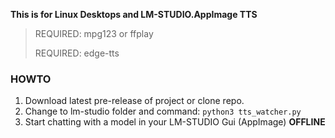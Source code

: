 
**This is for Linux Desktops and LM-STUDIO.AppImage TTS**

> REQUIRED: mpg123 or ffplay
> 
> REQUIRED: edge-tts

### HOWTO

1. Download latest pre-release of project or clone repo.
2. Change to lm-studio folder and command: `python3 tts_watcher.py`
3. Start chatting with a model in your LM-STUDIO Gui (AppImage) **OFFLINE**


